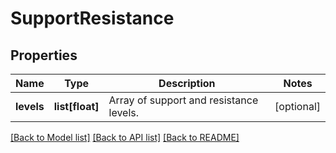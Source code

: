 # SupportResistance

## Properties
Name | Type | Description | Notes
------------ | ------------- | ------------- | -------------
**levels** | **list[float]** | Array of support and resistance levels. | [optional] 

[[Back to Model list]](../README.md#documentation-for-models) [[Back to API list]](../README.md#documentation-for-api-endpoints) [[Back to README]](../README.md)


